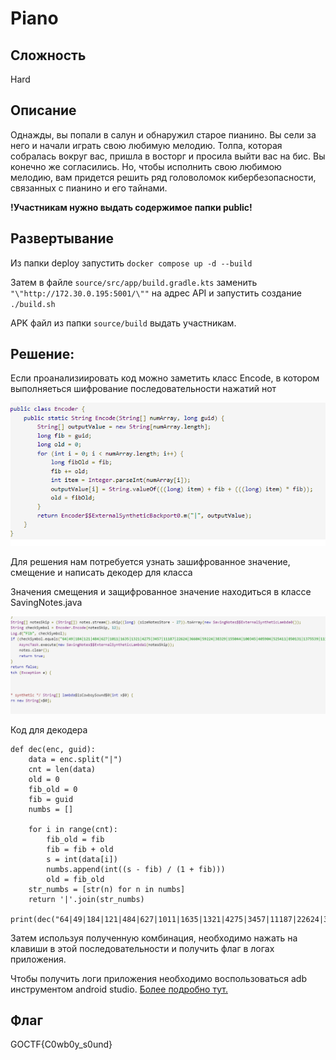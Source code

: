 # Piano
## Сложность
Hard

## Описание
Однажды, вы попали в салун и обнаружил старое пианино. Вы сели за него и начали играть свою любимую мелодию. Толпа, которая собралась вокруг вас, пришла в восторг и просила выйти вас на бис. Вы конечно же согласились. Но, чтобы исполнить свою любимою мелодию, вам придется решить ряд головоломок кибербезопасности, связанных с пианино и его тайнами.

**!Участникам нужно выдать содержимое папки public!**

## Развертывание
Из папки deploy запустить 
`docker compose up -d --build`

Затем в файле `source/src/app/build.gradle.kts` заменить `"\"http://172.30.0.195:5001/\""` на адрес API и запустить создание
`./build.sh`

APK файл из папки `source/build` выдать участникам.

## Решение:
Если проанализиировать код можно заметить класс Encode, в котором выполняеться шифрование последовательности нажатий нот

![](images/EncoderCode.png)

Для решения нам потребуется узнать зашифрованное значение, смещение и написать декодер для класса

Значения смещения и защифрованное значение находиться в классе SavingNotes.java

![](images/Values.png)

Код для декодера 

```
def dec(enc, guid):
    data = enc.split("|")
    cnt = len(data)
    old = 0
    fib_old = 0
    fib = guid
    numbs = []
    
    for i in range(cnt):
        fib_old = fib
        fib = fib + old
        s = int(data[i])
        numbs.append(int((s - fib) / (1 + fib)))
        old = fib_old
    str_numbs = [str(n) for n in numbs]
    return '|'.join(str_numbs)

print(dec("64|49|184|121|484|627|1011|1635|1321|4275|3457|11187|22624|36604|59224|38329|155044|100345|405904|525411|850131|1375539|1112833|3601203|2913433|9428067|19068664",12))
```

Затем используя полученную комбинация, необходимо нажать на клавиши в этой последовательности и получить флаг в логах приложения.

Чтобы получить логи приложения необходимо воспользоваться adb инструментом android studio. [Более подробно тут.](https://habr.com/ru/companies/redmadrobot/articles/687184/) 

## Флаг
GOCTF{C0wb0y_s0und}
